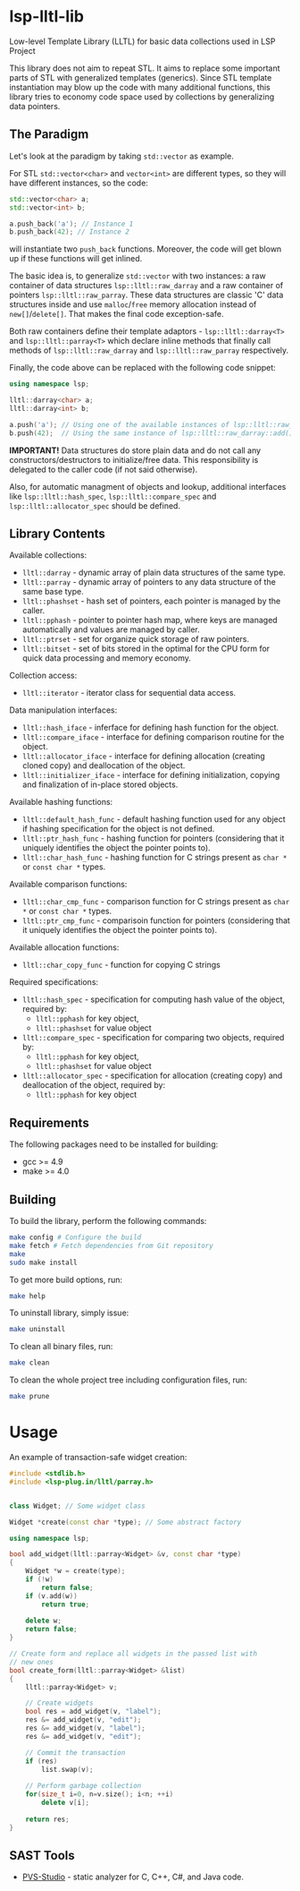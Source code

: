 # lsp-lltl-lib

Low-level Template Library (LLTL) for basic data collections used in LSP Project

This library does not aim to repeat STL. It aims to replace some important
parts of STL with generalized templates (generics). Since STL template 
instantiation may blow up the code with many additional functions, this library
tries to economy code space used by collections by generalizing data pointers.

## The Paradigm

Let's look at the paradigm by taking `std::vector` as example.

For STL `std::vector<char>` and `vector<int>` are different
types, so they will have different instances, so the code:

```C++
std::vector<char> a;
std::vector<int> b;

a.push_back('a'); // Instance 1
b.push_back(42); // Instance 2

```

will instantiate two `push_back` functions. Moreover, the code will get blown up
if these functions will get inlined.

The basic idea is, to generalize `std::vector` with two instances: a raw container
of data structures `lsp::lltl::raw_darray` and a raw container of pointers `lsp::lltl::raw_parray`.
These data structures are classic 'C' data structures inside and use `malloc`/`free` memory allocation
instead of `new[]`/`delete[]`. That makes the final code exception-safe. 

Both raw containers define their template adaptors - `lsp::lltl::darray<T>` and `lsp::lltl::parray<T>`
which declare inline methods that finally call methods of `lsp::lltl::raw_darray` and
`lsp::lltl::raw_parray` respectively.

Finally, the code above can be replaced with the following code snippet:

```C++
using namespace lsp;

lltl::darray<char> a;
lltl::darray<int> b;

a.push('a'); // Using one of the available instances of lsp::lltl::raw_darray::add()
b.push(42);  // Using the same instance of lsp::lltl::raw_darray::add()

```

**IMPORTANT!** Data structures do store plain data and do not call any constructors/destructors
to initialize/free data. This responsibility is delegated to the caller code (if not said otherwise).

Also, for automatic managment of objects and lookup, additional interfaces like `lsp::lltl::hash_spec`,
`lsp::lltl::compare_spec` and `lsp::lltl::allocator_spec` should be defined.

## Library Contents

Available collections:
  - `lltl::darray` - dynamic array of plain data structures of the same type.
  - `lltl::parray` - dynamic array of pointers to any data structure of the same base type.
  - `lltl::phashset` - hash set of pointers, each pointer is managed by the caller.
  - `lltl::pphash` - pointer to pointer hash map, where keys are managed automatically and values
                       are managed by caller.
  - `lltl::ptrset` - set for organize quick storage of raw pointers.
  - `lltl::bitset` - set of bits stored in the optimal for the CPU form for quick data processing 
                       and memory economy. 

Collection access:
  - `lltl::iterator` - iterator class for sequential data access.

Data manipulation interfaces:
  - `lltl::hash_iface` - inferface for defining hash function for the object.
  - `lltl::compare_iface` - interface for defining comparison routine for the object.
  - `lltl::allocator_iface` - interface for defining allocation (creating cloned copy) 
                                 and deallocation of the object.
  - `lltl::initializer_iface` - interface for defining initialization, copying and finalization of
                                 in-place stored objects. 

Available hashing functions:
  - `lltl::default_hash_func` - default hashing function used for any object if hashing specification
                                   for the object is not defined.
  - `lltl::ptr_hash_func` - hashing function for pointers (considering that it uniquely identifies the
                               object the pointer points to).
  - `lltl::char_hash_func` - hashing function for C strings present as `char *` or `const char *` types.
  
Available comparison functions:
  - `lltl::char_cmp_func` - comparison function for C strings present as `char *` or `const char *` types.
  - `lltl::ptr_cmp_func` - comparisoin function for pointers (considering that it uniquely identifies the
                               object the pointer points to).

Available allocation functions:
  - `lltl::char_copy_func` - function for copying C strings

Required specifications:
  - `lltl::hash_spec` - specification for computing hash value of the object, required by:
    - `lltl::pphash` for key object,
    - `lltl::phashset` for value object
  - `lltl::compare_spec` - specification for comparing two objects, required by:
    - `lltl::pphash` for key object,
    - `lltl::phashset` for value object
  - `lltl::allocator_spec` - specification for allocation (creating copy) and deallocation
                                of the object, required by:
    - `lltl::pphash` for key object

## Requirements

The following packages need to be installed for building:

* gcc >= 4.9
* make >= 4.0

## Building

To build the library, perform the following commands:

```bash
make config # Configure the build
make fetch # Fetch dependencies from Git repository
make
sudo make install
```

To get more build options, run:

```bash
make help
```

To uninstall library, simply issue:

```bash
make uninstall
```

To clean all binary files, run:

```bash
make clean
```

To clean the whole project tree including configuration files, run:

```bash
make prune
```

Usage
=======

An example of transaction-safe widget creation:

```C++
#include <stdlib.h>
#include <lsp-plug.in/lltl/parray.h>


class Widget; // Some widget class

Widget *create(const char *type); // Some abstract factory

using namespace lsp;

bool add_widget(lltl::parray<Widget> &v, const char *type)
{
    Widget *w = create(type);
    if (!w)
        return false;
    if (v.add(w))
        return true;
    
    delete w;
    return false;
}

// Create form and replace all widgets in the passed list with
// new ones
bool create_form(lltl::parray<Widget> &list)
{
    lltl::parray<Widget> v;

    // Create widgets
    bool res = add_widget(v, "label");
    res &= add_widget(v, "edit");
    res &= add_widget(v, "label");
    res &= add_widget(v, "edit");

    // Commit the transaction
    if (res)
        list.swap(v);
    
    // Perform garbage collection
    for(size_t i=0, n=v.size(); i<n; ++i)
    	delete v[i];
    
    return res;
}


```

## SAST Tools

* [PVS-Studio](https://pvs-studio.com/en/pvs-studio/?utm_source=website&utm_medium=github&utm_campaign=open_source) - static analyzer for C, C++, C#, and Java code.

